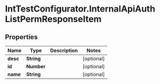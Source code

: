 # IntTestConfigurator.InternalApiAuthListPermResponseItem

## Properties

Name | Type | Description | Notes
------------ | ------------- | ------------- | -------------
**desc** | **String** |  | [optional] 
**id** | **Number** |  | [optional] 
**name** | **String** |  | [optional] 


